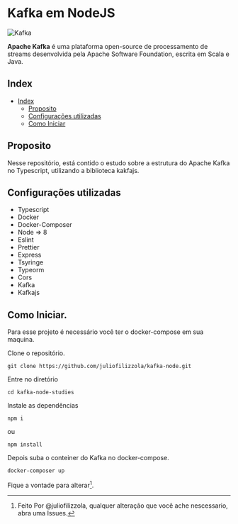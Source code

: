 # Kafka em NodeJS

![Kafka](https://www.grandeporte.com.br/img/blog/kafka/kafka.jpg)

**Apache Kafka** é uma plataforma open-source de processamento de streams desenvolvida pela Apache Software Foundation, escrita em Scala e Java. 

## Index
- [Index](#kafka-em-nodejs)
  - [Proposito](#proposito)
  - [Configurações utilizadas](#configurações-utilizadas)
  - [Como Iniciar](#como-iniciar)


## Proposito

Nesse repositório, está contido o estudo sobre a estrutura do Apache Kafka no Typescript, utilizando a biblioteca kakfajs.


## Configurações utilizadas

- Typescript
- Docker
- Docker-Composer
- Node => 8
- Eslint
- Prettier
- Express
- Tsyringe
- Typeorm
- Cors
- Kafka
- Kafkajs

## Como Iniciar.

Para esse projeto é necessário você ter o docker-compose em sua maquina.

Clone o repositório.

`git clone https://github.com/juliofilizzola/kafka-node.git `

Entre no diretório

`cd kafka-node-studies`

Instale as dependências

`npm i`

ou 

`npm install`

Depois suba o conteiner do Kafka no docker-compose.

`docker-composer up`

Fique a vontade para alterar[^note].

[^note]:
    Feito Por @juliofilizzola, qualquer alteração que você ache nescessario, abra uma Issues.

